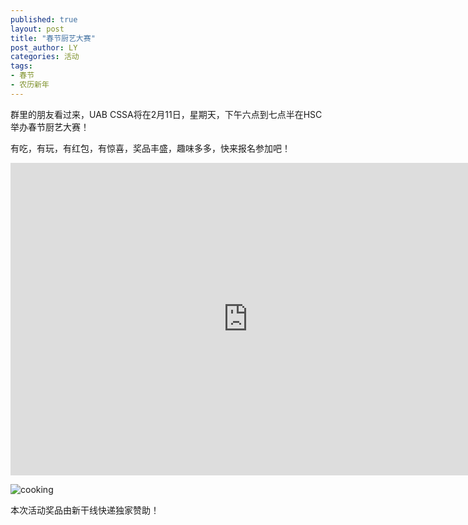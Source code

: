 ```yaml
---
published: true
layout: post
title: "春节厨艺大赛"
post_author: LY
categories: 活动
tags:
- 春节
- 农历新年
---
```



群里的朋友看过来，UAB CSSA将在2月11日，星期天，下午六点到七点半在HSC举办春节厨艺大赛！

有吃，有玩，有红包，有惊喜，奖品丰盛，趣味多多，快来报名参加吧！

<style>
@media (max-width: 767px) {
    iframe {
        max-width: calc(100vw + 40px) !important;   
        margin: -11px -25px;}
    .iframe-wrapper { 
        width:100vw; 
        overflow: hidden; 
        margin: 0 -15px;}  
/* you might not the margin property on the wrapper (or you might need to change it to suit your needs); in my case it's used to align the wrapper with the edge of the screen as my site has 15px padding, which isn't needed here because the form already has it's own padding   */
}
</style>

<div class="iframe-wrapper">
<iframe src="https://docs.google.com/forms/d/e/1FAIpQLScMZRdEhWLAccbhLSQNtEdwCIHIxR7PenfVOswYD_68XN0OXQ/viewform?embedded=true" width="760" height="500" frameborder="0" marginheight="0" marginwidth="0">Loading...</iframe>
</div>


![cooking](https://i.imgur.com/VpRBkxH.jpg)


本次活动奖品由新干线快递独家赞助！




